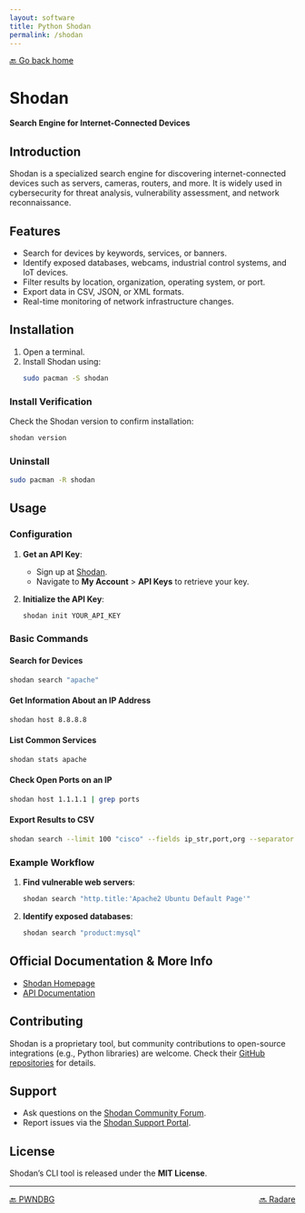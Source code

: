 ```yaml
---
layout: software
title: Python Shodan
permalink: /shodan
---
```


[🔙 Go back home](/OwlArchRepo/)

# Shodan  
**Search Engine for Internet-Connected Devices**

## Introduction  
Shodan is a specialized search engine for discovering internet-connected devices such as servers, cameras, routers, and more. It is widely used in cybersecurity for threat analysis, vulnerability assessment, and network reconnaissance.

## Features  
- Search for devices by keywords, services, or banners.  
- Identify exposed databases, webcams, industrial control systems, and IoT devices.  
- Filter results by location, organization, operating system, or port.  
- Export data in CSV, JSON, or XML formats.  
- Real-time monitoring of network infrastructure changes.  

## Installation  

1. Open a terminal.  
2. Install Shodan using:  
   ```sh  
   sudo pacman -S shodan  
   ```  

### Install Verification  
Check the Shodan version to confirm installation:  
```sh  
shodan version  
```  

### Uninstall  
```sh  
sudo pacman -R shodan  
```  

## Usage  

### Configuration  
1. **Get an API Key**:  
   - Sign up at [Shodan](https://www.shodan.io/).  
   - Navigate to **My Account** > **API Keys** to retrieve your key.  

2. **Initialize the API Key**:  
   ```sh  
   shodan init YOUR_API_KEY  
   ```  

### Basic Commands  

#### Search for Devices  
```sh  
shodan search "apache"  
```  

#### Get Information About an IP Address  
```sh  
shodan host 8.8.8.8  
```  

#### List Common Services  
```sh  
shodan stats apache  
```  

#### Check Open Ports on an IP  
```sh  
shodan host 1.1.1.1 | grep ports  
```  

#### Export Results to CSV  
```sh  
shodan search --limit 100 "cisco" --fields ip_str,port,org --separator , > results.csv  
```  

### Example Workflow  
1. **Find vulnerable web servers**:  
   ```sh  
   shodan search "http.title:'Apache2 Ubuntu Default Page'"  
   ```  

2. **Identify exposed databases**:  
   ```sh  
   shodan search "product:mysql"  
   ```  

## Official Documentation & More Info  
- [Shodan Homepage](https://www.shodan.io/)  
- [API Documentation](https://shodan.readthedocs.io/)  

## Contributing  
Shodan is a proprietary tool, but community contributions to open-source integrations (e.g., Python libraries) are welcome. Check their [GitHub repositories](https://github.com/shodan-tool) for details.  

## Support  
- Ask questions on the [Shodan Community Forum](https://community.shodan.io/).  
- Report issues via the [Shodan Support Portal](https://help.shodan.io/).  

## License  
Shodan’s CLI tool is released under the **MIT License**.  

---

<div style="display: flex; justify-content: space-between;">
  <a href="pwndbg">🔙 PWNDBG</a>
  <a href="radare">🔜 Radare</a>
</div>